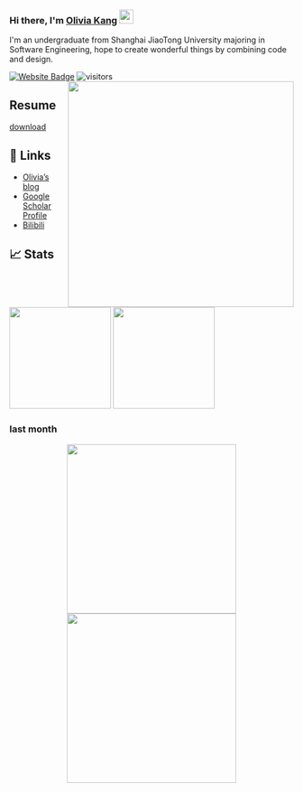 

### Hi there, I'm <a href="https://echo-xiao9.github.io/" target="_blank">Olivia Kang</a> <img src="https://media.giphy.com/media/hvRJCLFzcasrR4ia7z/giphy.gif" width="25px">
I'm an undergraduate from Shanghai JiaoTong University majoring in Software Engineering, hope to create wonderful things by combining code and design.


[![Website Badge](https://img.shields.io/badge/Website-3b5998?style=flat-square&logo=google-chrome&logoColor=white)](https://echo-xiao9.github.io/)
![visitors](https://visitor-badge.glitch.me/badge?page_id=echo-xiao9)
<img align='right' src="https://github.com/echo-xiao9/echo-xiao9/blob/7407b9bb2f7f3c3d11cb0f367e514672817b3048/drop.gif" width="400">

## Resume
[download](https://www.echoyixiao.cn/mySite/pdf/Yixiao_Kang_resume.pdf)



## 📝 Links

- [Olivia’s blog](https://echo-xiao9.github.io/)
- [Google Scholar Profile](https://scholar.google.com/citations?hl=en&user=o3yuti0AAAAJ)
- [Bilibili](https://space.bilibili.com/499540439)

<!-- <img src="https://github.com/echo-xiao9/echo-xiao9/blob/7407b9bb2f7f3c3d11cb0f367e514672817b3048/drop.gif" width="220px"> -->

## 📈 Stats
<p>
  <img height="180em" src="https://github-readme-stats.vercel.app/api?username=echo-xiao9&show_icons=true&hide_border=true&&count_private=true&include_all_commits=true" />
  <img height="180em" src="https://github-readme-stats.vercel.app/api/top-langs/?username=echo-xiao9&exclude_repo=KNN-Image-Classification&show_icons=true&hide_border=true&layout=compact&langs_count=8"/>
</p>

### last month 
<p align="center">
    <img height="300em" src="https://wakatime.com/share/@9a5b568c-df0d-4650-80bf-a0c45f293e9f/728f4d04-2308-4f83-a36c-7bbd46c3983d.svg" />
    <img height="300em" src="https://wakatime.com/share/@9a5b568c-df0d-4650-80bf-a0c45f293e9f/49e2b217-a6ab-480c-8757-98c9b3297fde.svg"/>

</p>

